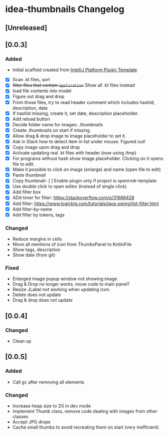 <!-- Keep a Changelog guide -> https://keepachangelog.com -->

# idea-thumbnails Changelog

## [Unreleased]

## [0.0.3]
### Added
- Initial scaffold created from [IntelliJ Platform Plugin Template](https://github.com/JetBrains/intellij-platform-plugin-template)
- [x] Scan .kt files, sort
- [x] ~~filter files that contain `application`~~ Show all .kt files instead
- [x] load file contents into model
- [x] Figure out drag and drop
- [x] From those files, try to read header comment which includes hashId, description, date
- [x] If hashId missing, create it, set date, description placeholder.
- [x] Add reload button
- [x] Decide folder name for images: .thumbnails
- [x] Create .thumbnails on start if missing
- [x] Allow drag & drop image to image placeholder to set it.
- [x] Ask in Slack how to detect item in list under mouse. Figured out!
- [x] Copy image upon drag and drop
- [x] Activate updating real .kt files with header (now using /tmp)
- [x] For programs without hash show image placeholder. Clicking on it opens file to edit.
- [x] Make it possible to click on image (enlarge) and name (open file to edit)
- [x] Paste thumbnail
- [x] Copy thumbnail- [ ] Enable plugin only if project is openrndr-template
- [x] Use double click to open editor (instead of single click)
- [x] Add filter box
- [x] ADd timer for filter: https://stackoverflow.com/q/31666428
- [x] Add filter: https://www.logicbig.com/tutorials/java-swing/list-filter.html
- [x] Add filter-by-name
- [x] Add filter by tokens, tags

### Changed
- Reduce margins in cells
- Move all mentions of icon from ThumbsPanel to KotlinFile
- Show tags, description
- Show date (from git)

### Fixed
- Enlarged image popup window not showing image
- Drag & Drop no longer works. move code to main panel?
- Resize JLabel not working when updating icon.
- Delete does not update
- Drag & drop does not update

## [0.0.4]
### Changed
- Clean up

## [0.0.5]
### Added
- Call gc after removing all elements

### Changed
- Increase heap size to 2G in dev mode
- Implement Thumb class, remove code dealing with images from other classes
- Accept JPG drops
- Cache small thumbs to avoid recreating them on start (very inefficient)
